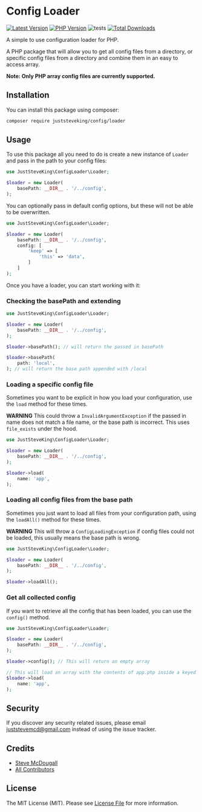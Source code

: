 # Config Loader

<!-- BADGES_START -->
[![Latest Version][badge-release]][packagist]
[![PHP Version][badge-php]][php]
![tests](https://github.com/JustSteveKing/config-loader/workflows/run-tests/badge.svg)
[![Total Downloads][badge-downloads]][downloads]

[badge-release]: https://img.shields.io/packagist/v/juststeveking/config-loader.svg?style=flat-square&label=release
[badge-php]: https://img.shields.io/packagist/php-v/juststeveking/config-loader.svg?style=flat-square
[badge-downloads]: https://img.shields.io/packagist/dt/juststeveking/config-loader.svg?style=flat-square&colorB=mediumvioletred

[packagist]: https://packagist.org/packages/juststeveking/config-loader
[php]: https://php.net
[downloads]: https://packagist.org/packages/juststeveking/config-loader
<!-- BADGES_END -->

A simple to use configuration loader for PHP.

A PHP package that will allow you to get all config files from a directory, or specific config files from a directory and combine them in an easy to access array.

**Note: Only PHP array config files are currently supported.**

## Installation

You can install this package using composer:

```bash
composer require juststeveking/config/loader
```

## Usage

To use this package all you need to do is create a new instance of `Loader` and pass in the path to your config files:

```php
use JustSteveKing\ConfigLoader\Loader;

$loader = new Loader(
    basePath: __DIR__ . '/../config',
);
```

You can optionally pass in default config options, but these will not be able to be overwritten.

```php
use JustSteveKing\ConfigLoader\Loader;

$loader = new Loader(
    basePath: __DIR__ . '/../config',
    config: [
        'keep' => [
            'this' => 'data',
        ]
    ]
);
```
Once you have a loader, you can start working with it:

### Checking the basePath and extending

```php
use JustSteveKing\ConfigLoader\Loader;

$loader = new Loader(
    basePath: __DIR__ . '/../config',
);

$loader->basePath(); // will return the passed in basePath

$loader->basePath(
    path: 'local',
); // will return the base path appended with /local
```

### Loading a specific config file

Sometimes you want to be explicit in how you load your configuration, use the `load` method for these times.

**WARNING** This could throw a `InvalidArgumentException` if the passed in name does not match a file name, or the base path is incorrect. This uses `file_exists` under the hood.

```php
use JustSteveKing\ConfigLoader\Loader;

$loader = new Loader(
    basePath: __DIR__ . '/../config',
);

$loader->load(
    name: 'app',
);
```

### Loading all config files from the base path

Sometimes you just want to load all files from your configuration path, using the `loadAll()` method for these times.

**WARNING** This will throw a `ConfigLoadingException` if config files could not be loaded, this usually means the base path is wrong.

```php
use JustSteveKing\ConfigLoader\Loader;

$loader = new Loader(
    basePath: __DIR__ . '/../config',
);

$loader->loadAll();
```

### Get all collected config

If you want to retrieve all the config that has been loaded, you can use the `config()` method.

```php
use JustSteveKing\ConfigLoader\Loader;

$loader = new Loader(
    basePath: __DIR__ . '/../config',
);

$loader->config(); // This will return an empty array

// This will load an array with the contents of app.php inside a keyed array
$loader->load(
    name: 'app',
);
```

## Security

If you discover any security related issues, please email juststevemcd@gmail.com instead of using the issue tracker.

## Credits

- [Steve McDougall](https://github.com/JustSteveKing)
- [All Contributors](../../contributors)

## License

The MIT License (MIT). Please see [License File](LICENSE) for more information.
